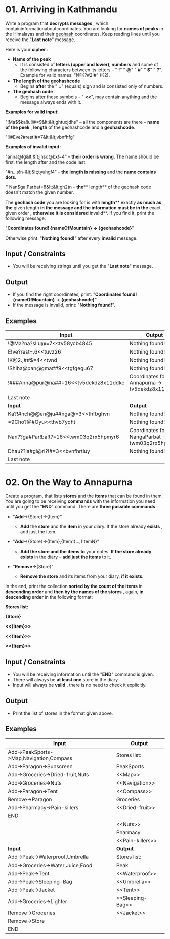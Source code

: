 # 01. Arriving in Kathmandu

Write a program that **decrypts messages** , which containinformationaboutcoordinates. You are looking for **names of peaks** in the Himalayas and their [geohash](https://en.wikipedia.org/wiki/Geohash) coordinates. Keep reading lines until you receive the &quot;**Last note**&quot; message.

Here is your **cipher** :

- **Name of the peak**
  - It is consisted of **letters (upper and lower), numbers** and some of the following characters between its letters – &quot; **!**&quot; &quot; **@**&quot; &quot; **#**&quot; &quot; **$**&quot; &quot; **?**&quot;. Example for valid names: &quot;!@K?#2!#&quot; (K2).
- **The length of the geohashcode**
  - Begins **after** the &quot; **=**&quot; (equals) sign and is consisted only of numbers.
- **The geohash code**
  - Begins after these symbols – &quot; **<<**&quot;, may contain anything and the message always ends with it.

**Examples for valid input:**

&quot;!Ma$$ka!lu!@=9\&lt;\&lt;ghtucjdhs&quot; – all the components are there – **name of the peek** , **length** of the geohashcode and a **geohashcode**.

&quot;!@Eve?#rest!#=7\&lt;\&lt;vbnfhfg&quot;

**Examples of invalid input:**

&quot;anna@fg\&lt;\&lt;jhsd@bx!=4&quot; – **their order is wrong**. The name should be first, the length after and the code last.

&quot;#n...s!n-\&lt;\&lt;tyuhgf4&quot; – **the length is missing** and the **name contains dots.**

**&quot;** Nan$ga!Parbat=8\&lt;\&lt;gh2tn – **the**** length** of the geohash code doesn&#39;t match the given number.

The **geohash code** you are looking for is with **length**** exactly **as much as the** given length **in the message and the information must be in the** exact given order **, otherwise it is considered** invalid**. If you find it, print the following message:

&quot;**Coordinates found! {nameOfMountain} -> {geohashcode}**&quot;

Otherwise print: &quot;**Nothing found!**&quot; after every **invalid** message.

## Input / Constraints

- You will be receiving strings until you get the &quot;**Last note**&quot; message.

## Output

- If you find the right coordinates, print: &quot;**Coordinates found! {nameOfMountain} -> {geohashcode}**&quot;.
- If the message is invalid, print: &quot;**Nothing found!**&quot;.

## Examples

| **Input** | **Output** |
| --- | --- |
|!@Ma?na?sl!u@=7<<tv58ycb4845 |Nothing found!|
|E!ve?rest=.6<<tuvz26 |Nothing found!|
|!K@2.,##$=4<<tvnd |Nothing found!|
|!Shiha@pan@gma##9<<tgfgegu67 |Nothing found!|
|!###Anna@pur@na##=16<<tv5dekdz8x11ddkc |Coordinates found! Annapurna -> tv5dekdz8x11ddkc|
|Last note |  |
| **Input** | **Output** |
|Ka?!#nch@@en@ju##nga@=3<<thfbghvn|Nothing found!|
|=9Cho?@#Oyu<<thvb7ydht| Nothing found!|
|Nan??ga#Par!ba!t?=16<<twm03q2rx5hpmyr6| Coordinates found! NangaParbat -> twm03q2rx5hpmyr6|
|Dhau??la#gi@ri?!#=3<<bvnfhrtiuy| Nothing found! |
|Last note |  |

# 02. On the Way to Annapurna

Create a program, that lists **stores** and the **items** that can be found in them. You are going to be receiving **commands** with the information you need until you get the &quot;**END**&quot; command. There are **three possible commands** :

- &quot;**Add**->{Store}->{Item}&quot;
  - **Add** the **store** and the **item** in your diary. If the store already **exists** , add just the item.

- &quot;**Add**->{Store}->{Item},{Item1}…,{ItemN}&quot;
  - **Add the store and the items to** your notes. **If the store already exists** in the diary – **add just the items** to it.
- &quot;**Remove**->{Store}&quot;
  - **Remove the store** and its items from your diary, **if it exists**.

In the end, print the collection **sorted by the count of the items** in **descending order** and **then by the names of the stores** , again, **in descending order** in the following format:

**Stores list:**

**{Store}**

**<<{Item}>>**

**<<{Item}>>**

**<<{Item}>>**

## Input / Constraints

- You will be receiving information until the &quot;**END**&quot; command is given.
- There will always be **at least one** store in the diary.
- Input will always be **valid** , there is no need to check it explicitly.

## Output

- Print the list of stores in the format given above.

## Examples

| **Input** | **Output** |
| --- | --- |
|Add->PeakSports->Map,Navigation,Compass|Stores list:|
|Add->Paragon->Sunscreen|PeakSports|
|Add->Groceries->Dried-fruit,Nuts|\<\<Map\>\>|
|Add->Groceries->Nuts|\<\<Navigation\>\>|
|Add->Paragon->Tent|\<\<Compass\>\>|
|Remove->Paragon|Groceries|
|Add->Pharmacy->Pain-killers|\<\<Dried-fruit\>\>|
|END | |\<\<Nuts\>\>|
| |\<\<Nuts\>\>|
| |Pharmacy|
| |\<\<Pain-killers\>\>|
| **Input** | **Output** |
|Add->Peak->Waterproof,Umbrella|Stores list:|
|Add->Groceries->Water,Juice,Food|Peak|
|Add->Peak->Tent|\<\<Waterproof\>\>|
|Add->Peak->Sleeping-Bag|\<\<Umbrella\>\>|
|Add->Peak->Jacket|\<\<Tent\>\>|
|Add->Groceries->Lighter|\<\<Sleeping-Bag\>\>|
|Remove->Groceries|\<\<Jacket\>\>|
|Remove->Store| |
|END | |
